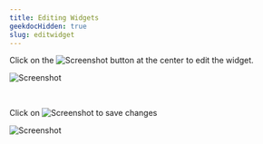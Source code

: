 ```yaml
---
title: Editing Widgets
geekdocHidden: true
slug: editwidget
---
```


Click on the ![Screenshot](/cloud_vista/dashboards/Images/pencilicon.png) button at the center to edit the widget.



![Screenshot](/cloud_vista/dashboards/Images/ping.png)


&nbsp;


Click on ![Screenshot](/cloud_vista/dashboards/Images/tickicon.png) to save changes



![Screenshot](/cloud_vista/dashboards/Images/ping2.png)